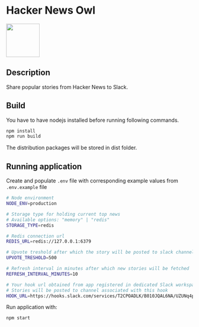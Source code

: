 # Hacker News Owl

<img src="https://i.ibb.co/W0gCz21/hn-owl-avatar.png" height="90" width="90">

## Description

Share popular stories from Hacker News to Slack.

## Build

You have to have nodejs installed before running following commands.

```bash
npm install
npm run build
```

The distribution packages will be stored in dist folder.

## Running application

Create and populate `.env` file with corresponding example values from `.env.example` file

```bash
# Node environment
NODE_ENV=production

# Storage type for holding current top news
# Available options: "memory" | "redis"
STORAGE_TYPE=redis

# Redis connection url
REDIS_URL=redis://127.0.0.1:6379

# Upvote treshold after which the story will be posted to slack channel
UPVOTE_TRESHOLD=500

# Refresh interval in minutes after which new stories will be fetched
REFRESH_INTERVAL_MINUTES=10

# Your hook url obtained from app registered in dedicated Slack workspace
# Stories will be posted to channel associated with this hook
HOOK_URL=https://hooks.slack.com/services/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
```

Run application with:

```bash
npm start
```
